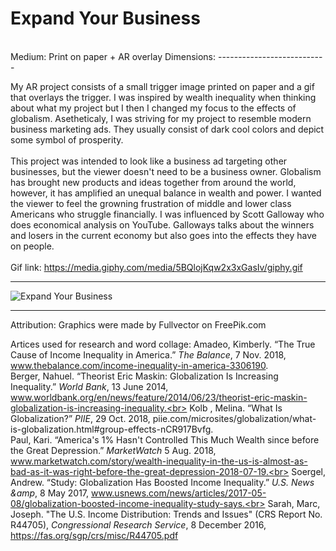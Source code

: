 # Expand Your Business
<br>
Medium: Print on paper + AR overlay
Dimensions: 
---------------------------

My AR project consists of a small trigger image printed on paper and a gif that overlays the trigger. I was inspired by wealth inequality when thinking about what my project but I then I changed my focus to the effects of globalism. Asetheticaly, I was striving for my project to resemble modern business marketing ads. They usually consist of dark cool colors and depict some symbol of prosperity.
<br>
<br>
This project was intended to look like a business ad targeting other businesses, but the viewer doesn't need to be a business owner. Globalism has brought new products and ideas together from around the world, however, it has amplified an unequal balance in wealth and power. I wanted the viewer to feel the growning frustration of middle and lower class Americans who struggle financially. I was influenced by Scott Galloway who does economical analysis on YouTube. Galloways talks about the winners and losers in the current economy but also goes into the effects they have on people.
<br>
<br>
Gif link: https://media.giphy.com/media/5BQlojKqw2x3xGasIv/giphy.gif

----------------------------

![Expand Your Business](https://i.imgur.com/6DbS9gv.png)

----------------------------
Attribution:
Graphics were made by Fullvector on FreePik.com

Artices used for research and word collage:
Amadeo, Kimberly. “The True Cause of Income Inequality in America.” *The Balance*, 7 Nov. 2018, www.thebalance.com/income-inequality-in-america-3306190. <br>
Berger, Nahuel. “Theorist Eric Maskin: Globalization Is Increasing Inequality.” *World Bank*, 13 June 2014, www.worldbank.org/en/news/feature/2014/06/23/theorist-eric-maskin-globalization-is-increasing-inequality.<br>
Kolb , Melina. “What Is Globalization?” *PIIE*, 29 Oct. 2018, piie.com/microsites/globalization/what-is-globalization.html#group-effects-nCR917Bvfg.<br>
Paul, Kari. “America's 1% Hasn't Controlled This Much Wealth since before the Great Depression.” *MarketWatch* 5 Aug. 2018, www.marketwatch.com/story/wealth-inequality-in-the-us-is-almost-as-bad-as-it-was-right-before-the-great-depression-2018-07-19.<br>
Soergel, Andrew. “Study: Globalization Has Boosted Income Inequality.” *U.S. News &amp*, 8 May 2017, www.usnews.com/news/articles/2017-05-08/globalization-boosted-income-inequality-study-says.<br>
Sarah, Marc, Joseph. "The U.S. Income Distribution: Trends and Issues" (CRS Report No. R44705), *Congressional Research Service*, 8 December 2016, https://fas.org/sgp/crs/misc/R44705.pdf <br>
